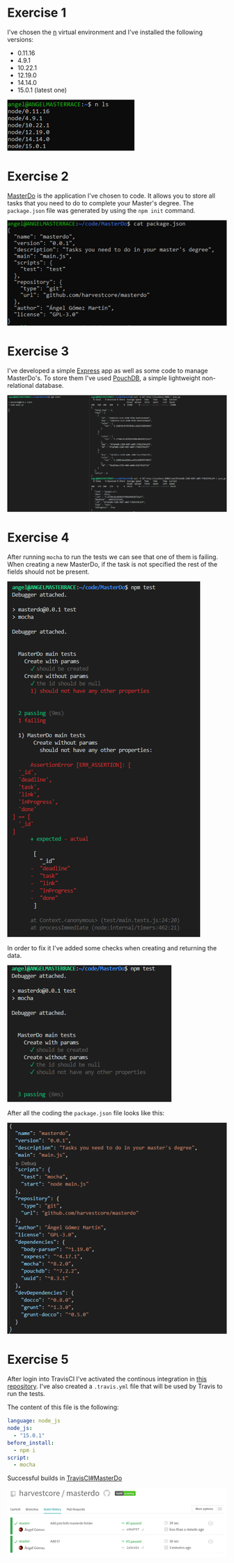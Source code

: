 # Exercise 1

I've chosen the [n](https://github.com/tj/n) virtual environment and I've installed the following versions:

- 0.11.16
- 4.9.1
- 10.22.1
- 12.19.0
- 14.14.0
- 15.0.1 (latest one)

![n](imgs/n.png)

# Exercise 2

[MasterDo](https://github.com/harvestcore/masterdo) is the application I've chosen to code. It allows you to store all tasks that you need to do to complete your Master's degree. The `package.json` file was generated by using the `npm init` command.

![n](imgs/package_masterdo.png)

# Exercise 3

I've developed a simple [Express](https://expressjs.com/) app as well as some code to manage MasterDo's. To store them I've used [PouchDB](https://pouchdb.com/), a simple lightweight non-relational database.

![express example](imgs/express_example.png)

# Exercise 4

After running `mocha` to run the tests we can see that one of them is failing. When creating a new MasterDo, if the task is not specified the rest of the fields should not be present.

![broken tests](imgs/broken_tests.png)

In order to fix it I've added some checks when creating and returning the data.

![fixed tests](imgs/fixed_tests.png)

After all the coding the `package.json` file looks like this:

![package](imgs/package_after_tests.png)

# Exercise 5

After login into TravisCI I've activated the continous integration in [this repository](https://github.com/harvestcore/masterdo). I've also created a `.travis.yml` file that will be used by Travis to run the tests.

The content of this file is the following:

```yaml
language: node_js
node_js:
  - "15.0.1"
before_install:
  - npm i
script:
  - mocha
```

Successful builds in [TravisCI#MasterDo](https://travis-ci.com/github/harvestcore/masterdo/builds)

![package](imgs/travis.png)
